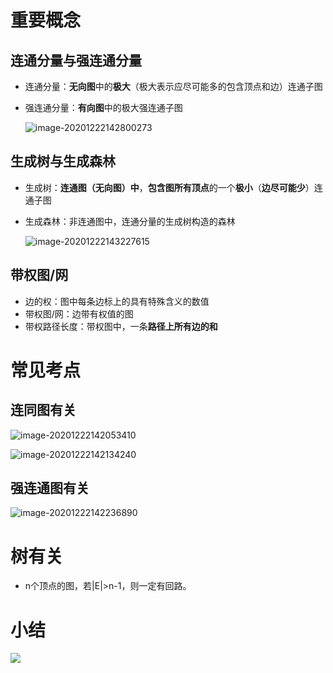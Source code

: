 # 重要概念

## 连通分量与强连通分量

- 连通分量：**无向图**中的**极大**（极大表示应尽可能多的包含顶点和边）连通子图

- 强连通分量：**有向图**中的极大强连通子图

    ![image-20201222142800273](https://gitee.com/llillz/images/raw/master/image-20201222142800273.png)



## 生成树与生成森林

- 生成树：**连通图（无向图）中**，**包含图所有顶点**的一个**极小**（**边尽可能少**）连通子图

- 生成森林：非连通图中，连通分量的生成树构造的森林

    ![image-20201222143227615](https://gitee.com/llillz/images/raw/master/image-20201222143227615.png)



## 带权图/网

- 边的权：图中每条边标上的具有特殊含义的数值
- 带权图/网：边带有权值的图
- 带权路径长度：带权图中，一条**路径上所有边的和**





# 常见考点

## 连同图有关

  ![image-20201222142053410](https://gitee.com/llillz/images/raw/master/image-20201222142053410.png)

![image-20201222142134240](https://gitee.com/llillz/images/raw/master/image-20201222142134240.png)



## 强连通图有关

![image-20201222142236890](https://gitee.com/llillz/images/raw/master/image-20201222142236890.png)



# 树有关

- n个顶点的图，若|E|>n-1，则一定有回路。



# 小结

![](https://gitee.com/llillz/images/raw/master/image-20201222144104036.png)

